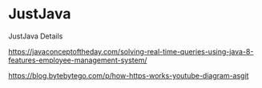 # JustJava
JustJava Details

https://javaconceptoftheday.com/solving-real-time-queries-using-java-8-features-employee-management-system/

https://blog.bytebytego.com/p/how-https-works-youtube-diagram-asgit

